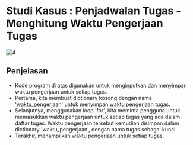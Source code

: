 # Studi Kasus : Penjadwalan Tugas - Menghitung Waktu Pengerjaan Tugas

![4](https://github.com/kerjabhakti/SisterAryo/assets/56922640/ad722284-0324-470f-aba0-845ad5c21cb8)

## Penjelasan
* Kode program di atas digunakan untuk menginputkan dan menyimpan waktu pengerjaan untuk setiap tugas.
* Pertama, kita membuat dictionary kosong dengan nama 'waktu_pengerjaan' untuk menyimpan waktu pengerjaan tugas.
* Selanjutnya, menggunakan loop 'for', kita meminta pengguna untuk memasukkan waktu pengerjaan untuk setiap tugas yang ada dalam daftar tugas. Waktu pengerjaan tersebut kemudian disimpan dalam dictionary 'waktu_pengerjaan', dengan nama tugas sebagai kunci.
* Terakhir, menampilkan waktu pengerjaan untuk setiap tugas.


